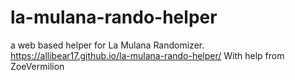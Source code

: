 # la-mulana-rando-helper
a web based helper for La Mulana Randomizer.
https://allibear17.github.io/la-mulana-rando-helper/
With help from ZoeVermilion
